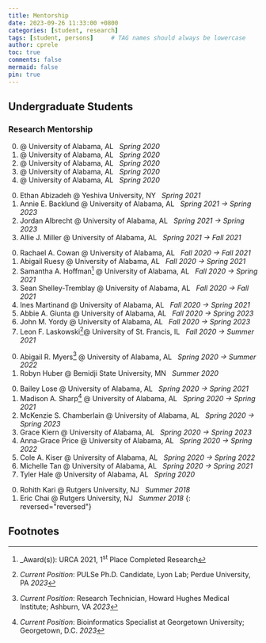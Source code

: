 ```yaml
---
title: Mentorship
date: 2023-09-26 11:33:00 +0800
categories: [student, research]
tags: [student, persons]     # TAG names should always be lowercase
author: cprele
toc: true
comments: false
mermaid: false
pin: true
---
```



## Undergraduate Students

### Research Mentorship

0. @ University of Alabama, AL &nbsp; _Spring 2020_
0. @ University of Alabama, AL &nbsp; _Spring 2020_
0. @ University of Alabama, AL &nbsp; _Spring 2020_
0. @ University of Alabama, AL &nbsp; _Spring 2020_
0. @ University of Alabama, AL &nbsp; _Spring 2020_
<!-- Spring 2021 -->
0. Ethan Abizadeh @ Yeshiva University, NY &nbsp; _Spring 2021_
0. Annie E. Backlund @ University of Alabama, AL &nbsp; _Spring 2021 &rarr; Spring 2023_
0. Jordan Albrecht @ University of Alabama, AL &nbsp; _Spring 2021 &rarr; Spring 2023_
0. Allie J. Miller @ University of Alabama, AL &nbsp; _Spring 2021 &rarr; Fall 2021_
<!-- Fall 2020 -->
0. Rachael A. Cowan @ University of Alabama, AL &nbsp; _Fall 2020 &rarr; Fall 2021_
0. Abigail Ruesy @ University of Alabama, AL &nbsp; _Fall 2020 &rarr; Spring 2021_
0. Samantha A. Hoffman[^samanthaahoffman] @ University of Alabama, AL &nbsp; _Fall 2020 &rarr; Spring 2021_
0. Sean Shelley-Tremblay @ University of Alabama, AL &nbsp; _Fall 2020 &rarr; Fall 2021_
0. Ines Martinand @ University of Alabama, AL &nbsp; _Fall 2020 &rarr; Spring 2021_
0. Abbie A. Giunta @ University of Alabama, AL &nbsp; _Fall 2020 &rarr; Spring 2023_
0. John M. Yordy @ University of Alabama, AL &nbsp; _Fall 2020 &rarr; Spring 2023_
0. Leon F. Laskowski[^leonflaskowski]@ University of St. Francis, IL &nbsp; _Fall 2020 &rarr; Summer 2021_
<!-- Summer 2020 -->
0. Abigail R. Myers[^abigailrmyers] @ University of Alabama, AL &nbsp; _Spring 2020 &rarr; Summer 2022_
0. Robyn Huber @ Bemidji State University, MN &nbsp; _Summer 2020_
<!-- Spring 2020 -->
0. Bailey Lose @ University of Alabama, AL &nbsp; _Spring 2020 &rarr; Spring 2021_
0. Madison A. Sharp[^madisonasharp] @ University of Alabama, AL &nbsp; _Spring 2020 &rarr; Spring 2021_
0. McKenzie S. Chamberlain @ University of Alabama, AL &nbsp; _Spring 2020 &rarr; Spring 2023_
0. Grace Kiern @ University of Alabama, AL &nbsp; _Spring 2020 &rarr; Spring 2023_
0. Anna-Grace Price @ University of Alabama, AL &nbsp; _Spring 2020 &rarr; Spring 2022_
0. Cole A. Kiser @ University of Alabama, AL &nbsp; _Spring 2020 &rarr; Spring 2022_
0. Michelle Tan @ University of Alabama, AL &nbsp; _Spring 2020 &rarr; Spring 2021_
0. Tyler Hale @ University of Alabama, AL &nbsp; _Spring 2020_
<!-- Rutgers University -->
0. Rohith Kari @ Rutgers University, NJ &nbsp; _Summer 2018_
0. Eric Chai @ Rutgers University, NJ &nbsp; _Summer 2018_
{: reversed="reversed"}

## Footnotes

[^madisonasharp]: _Current Position_: Bioinformatics Specialist at Georgetown University; Georgetown, D.C. _2023_
[^abigailrmyers]: _Current Position_: Research Technician, Howard Hughes Medical Institute; Ashburn, VA _2023_
[^leonflaskowski]: _Current Position_: PULSe Ph.D. Candidate, Lyon Lab; Perdue University, PA _2023_
[^samanthaahoffman]: _Award(s)): URCA 2021, 1<sup>st</sup> Place Completed Research 
